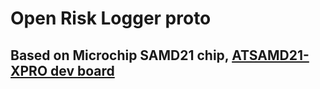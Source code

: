 # Open Risk Logger proto
## Based on Microchip SAMD21 chip, [ATSAMD21-XPRO dev board](https://www.microchip.com/en-us/development-tool/ATSAMD21-XPRO)
